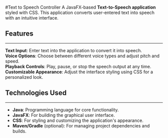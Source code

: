 #Text to Speech Controller
A JavaFX-based **Text-to-Speech application** styled with CSS. This application converts user-entered text into speech with an intuitive interface.

## Features
---
**Text Input**: Enter text into the application to convert it into speech.  
**Voice Options**: Choose between different voice types and adjust pitch and speed.  
**Playback Controls**: Play, pause, or stop the speech output at any time.  
**Customizable Appearance**: Adjust the interface styling using CSS for a personalized look.

## Technologies Used
---
- **Java**: Programming language for core functionality.  
- **JavaFX**: For building the graphical user interface.  
- **CSS**: For styling and customizing the application's appearance.  
- **Maven/Gradle** (optional): For managing project dependencies and builds.  
